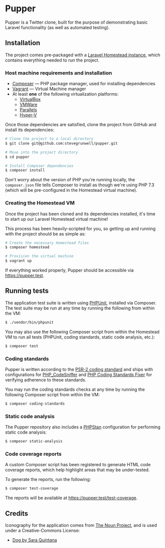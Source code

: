 # Pupper

Pupper is a Twitter clone, built for the purpose of demonstrating basic Laravel functionality (as well as automated testing).

## Installation

The project comes pre-packaged with a [Laravel Homestead instance](https://laravel.com/docs/master/homestead), which contains everything needed to run the project.

### Host machine requirements and installation

* [Composer](https://getcomposer.org/download/) — PHP package manager, used for installing dependencies
* [Vagrant](https://www.vagrantup.com/downloads.html) — Virtual Machine manager
* At least **one** of the following virtualization platforms:
    - [VirtualBox](https://www.virtualbox.org/wiki/Downloads)
    - [VMWare](https://www.vmware.com/)
    - [Parallels](https://www.parallels.com/products/desktop/)
    - [Hyper-V](https://docs.microsoft.com/en-us/virtualization/hyper-v-on-windows/quick-start/enable-hyper-v)

Once those dependencies are satisfied, clone the project from GitHub and install its dependencies:

```sh
# Clone the project to a local directory
$ git clone git@github.com:stevegrunwell/pupper.git

# Move into the project directory
$ cd pupper

# Install Composer dependencies
$ composer install
```

Don't worry about the version of PHP you're running locally, the `composer.json` file tells Composer to install as though we're using PHP 7.3 (which will be pre-configured in the Homestead virtual machine).

### Creating the Homestead VM

Once the project has been cloned and its dependencies installed, it's time to start up our Laravel Homestead virtual machine!

This process has been heavily-scripted for you, so getting up and running with the project should be as simple as:

```sh
# Create the necessary Homestead files
$ composer homestead

# Provision the virtual machine
$ vagrant up
```

If everything worked properly, Pupper should be accessible via <https://pupper.test>.

## Running tests

The application test suite is written using [PHPUnit](https://phpunit.de/), installed via Composer. The test suite may be run at any time by running the following from within the VM:

```sh
$ ./vendor/bin/phpunit
```

You may also use the following Composer script from within the Homestead VM to run all tests (PHPUnit, coding standards, static code analysis, etc.):

```sh
$ composer test
```

### Coding standards

Pupper is written according to the [PSR-2 coding standard](https://www.php-fig.org/psr/psr-2/) and ships with configurations for [PHP_CodeSniffer](https://github.com/squizlabs/PHP_CodeSniffer) and [PHP Coding Standards Fixer](https://github.com/FriendsOfPHP/PHP-CS-Fixer) for verifying adherence to these standards.

You may run the coding standards checks at any time by running the following Composer script from within the VM:

```sh
$ composer coding-standards
```

### Static code analysis

The Pupper repository also includes a [PHPStan](https://github.com/phpstan/phpstan) configuration for performing static code analysis:

```sh
$ composer static-analysis
```


### Code coverage reports

A custom Composer script has been registered to generate HTML code coverage reports, which help highlight areas that may be under-tested.

To generate the reports, run the following:

```sh
$ composer test-coverage
```

The reports will be available at <https://pupper.test/test-coverage>.

## Credits

Iconography for the application comes from [The Noun Project](https://thenounproject.com/), and is used under a Creative-Commons License:

* [Dog by Sara Quintana](https://thenounproject.com/term/dog/62011)
